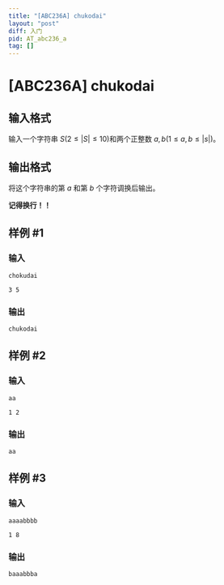 ```yaml
---
title: "[ABC236A] chukodai"
layout: "post"
diff: 入门
pid: AT_abc236_a
tag: []
---
```


# [ABC236A] chukodai

## 输入格式

输入一个字符串 $S(2\le|S|\le10)$和两个正整数 $a,b(1\le a,b\le|s|)$。

## 输出格式

将这个字符串的第 $a$ 和第 $b$ 个字符调换后输出。

**记得换行！！**

## 样例 #1

### 输入

```
chokudai
3 5
```

### 输出

```
chukodai
```

## 样例 #2

### 输入

```
aa
1 2
```

### 输出

```
aa
```

## 样例 #3

### 输入

```
aaaabbbb
1 8
```

### 输出

```
baaabbba
```

